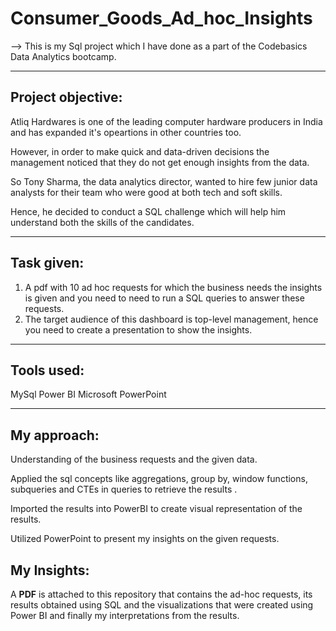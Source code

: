 # Consumer_Goods_Ad_hoc_Insights

--> This is my Sql project which I have done as a part of the Codebasics Data Analytics bootcamp.
 
---------------
Project objective:
---------------
Atliq Hardwares is one of the leading computer hardware producers in India and has expanded it's opeartions in other countries too.

However, in order to make quick and data-driven decisions the management noticed that they do not get enough insights from the data. 

So Tony Sharma, the data analytics director, wanted to hire few junior data analysts for their team who were good at both tech and soft skills. 

Hence, he decided to conduct a SQL challenge which will help him understand both the skills of the candidates.

----------
Task given:
----------
1) A pdf with 10 ad hoc requests for which the business needs the insights is given and you need to need to run a SQL queries to answer these requests. 
2) The target audience of this dashboard is top-level management, hence you need to create a presentation to show the insights.

----------
Tools used:
----------
MySql
Power BI
Microsoft PowerPoint

-----------
My approach:
-----------
Understanding of the business requests and the given data.

Applied the sql concepts like aggregations, group by, window functions, subqueries and CTEs in queries to retrieve the results . 

Imported the results into PowerBI to create visual representation of the results.

Utilized PowerPoint to present my insights on the given requests.


My Insights:
-----------
A **PDF** is attached to this repository that contains the ad-hoc requests, its results obtained using SQL and the visualizations that were created using Power BI and finally my interpretations from the results.

